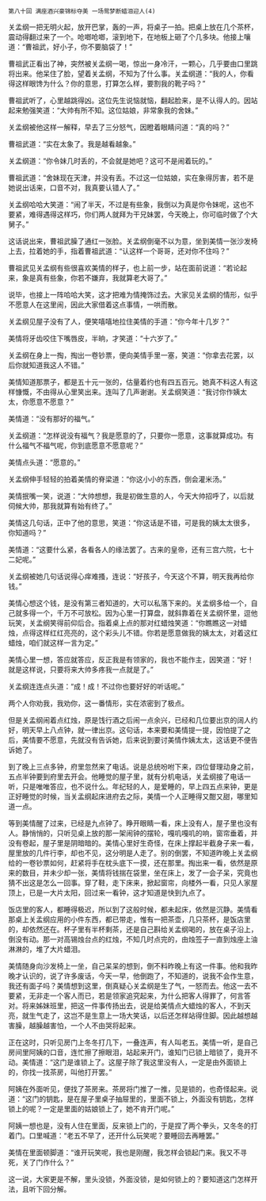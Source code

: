     第八十回 满座酒兴豪锦标夺美 一场鸳梦断蜡泪迎人(4) 

   关孟纲一把无明火起，放开巴掌，轰的一声，将桌子一拍。把桌上放在几个茶杯，震动得翻过来了一个。呛啷呛啷，滚到地下，在地板上砸了个几多块。他接上嚷道：“曹祖武，好小子，你不要脑袋了！”

   曹祖武正看出了神，突然被关孟纲一喝，惊出一身冷汗，一颗心，几乎要由口里跳将出来。他呆住了脸，望着关孟纲，不知为了什么事。关孟纲道：“我的人，你看得这样眼馋为什么？你的意思，打算怎么样，要割我的靴子吗？”

   曹祖武听了，心里越跳得凶。这位先生说恼就恼，翻起脸来，是不认得人的。因站起来勉强笑道：“大帅有所不知。这位姑娘，非常象我的舍妹。”

   关孟纲被他这样一解释，早去了三分怒气，因瞪着眼睛问道：“真的吗？”

   曹祖武道：“实在太象了。我是越看越象。”

   关孟纲道：“你令妹几时丢的，不会就是她吧？这可不是闹着玩的。”

   曹祖武道：“舍妹现在天津，并没有丢。不过这一位姑娘，实在象得厉害，若不是她说出话来，口音不对，我真要认错人了。”

   关孟纲哈哈大笑道：“闹了半天，不过是有些象，我倒以为真是你令妹呢，这也不要紧，难得遇得这样巧，你们两人就拜为干兄妹罢，今天晚上，你可临时做了个大舅子。”

   这话说出来，曹祖武臊了通红一张脸。关孟纲倒毫不以为意，坐到美情一张沙发椅上去，拉着她的手，指着曹祖武道：“认这样一个哥哥，还对你不住吗？”

   曹祖武见关孟纲有些很喜欢美情的样子，也上前一步，站在面前说道：“若论起来，象是真有些象，你若不嫌弃，我就算老大哥了。”

   说毕，也接上一阵哈哈大笑，这才把难为情掩饰过去。大家见关孟纲的情形，似乎不愿意人在这里闹，因此大家借着这点事情，一哄而散。

   关孟纲见屋子没有了人，便笑嘻嘻地拉住美情的手道：“你今年十几岁？”

   美情将牙齿咬住下嘴唇皮，半晌，才笑道：“十六岁了。”

   关孟纲在身上一掏，掏出一卷钞票，便向美情手里一塞，笑道：“你拿去花罢，以后你就知道我这人不错。”

   美情知道那票子，都是五十元一张的，估量着约也有四五百元。她真不料这人有这样慷慨，不由得从心里笑出来。连叫了几声谢谢。关孟纲笑道：“我讨你作姨太太，你愿意不愿意？”

   美情道：“没有那好的福气。”

   关孟纲道：“怎样说没有福气？我是愿意的了，只要你一愿意，这事就算成功。有什么福气不福气呢，你到底愿意不愿意呢？”

   美情点头道：“愿意的。”

   关孟纲伸手轻轻的拍着美情的脊梁道：“你这小小的东西，倒会灌米汤。”

   美情抿嘴一笑，说道：“大帅想想，我是初做生意的人，今天大帅招呼了，以后就伺候大帅，那我就算有始有终了。”

   美情这几句话，正中了他的意思，笑道：“你这话是不错，可是我的姨太太很多，你知道吗？”

   美情道：“这要什么紧，各看各人的缘法罢了。古来的皇帝，还有三宫六院，七十二妃呢。”

   关孟纲被她几句话说得心痒难搔，连说：“好孩子，今天这个不算，明天我再给你钱。”

   美情心想这个钱，是没有第三者知道的，大可以私落下来的。关孟纲多给一个，自己就多得一个，千万不可放松。因为心里一打算盘，就斜靠着在关孟纲怀里，逗他玩笑，关孟纲笑得前仰后合。指着桌上点的那对红蜡烛笑道：“你瞧瞧这一对蜡烛，点得这样红红亮亮的，这个彩头儿不错。你若是愿意做我的姨太太，对着这红蜡烛，咱们就这样一言为定。”

   美情心里一想，答应就答应，反正我是有领家的，我也不能作主，因笑道：“好！就是这样说，只要将来大帅多疼我一点就是了。”

   关孟纲连连点头道：“成！成！不过你也要好好的听话呢。”

   两个人你劝我，我劝你，这一番情形，实在浓密到了极点。

   但是关孟纲闹着点红烛，原是饯行酒之后闹一点余兴，已经和几位要出京的阔人约好，明天早上八点钟，就一律出京。这句话，本来要和美情提一提，因怕提了之后，美情要不愿意，先就没有告诉她，后来说到要讨美情作姨太太，这话更不便告诉她了。

   到了晚上三点多钟，府里忽然来了电话。说是总统吩咐下来，四位督理动身之前，五点半钟要到府里去开会。他睡觉的屋子里，就有分机电话，关孟纲接了电话一听，只是唯唯答应，也不说什么。年纪轻的人，是爱睡的，早上四五点来钟，更是正好睡觉的时候，当关孟纲起床进府去之际，美情一个人正睡得又酣又甜，哪里知道一点。

   等到美情醒了过来，已经是九点钟了。睁开眼睛一看，床上没有人，屋子里也没有人。静悄悄的，只听见桌上放的那一架闹钟的摆轮，嘎叽嘎叽的响，窗帘垂着，并没有卷起，屋子里是阴暗暗的。美情心里好生奇怪，在床上撑起半截身子来一看，屋里放的几件行李，却也不见，这分明是人走了。别的倒罢，不知道昨晚上关孟纲给的一卷钞票如何，赶紧将手在枕头底下一摸，还在那里。掏出来一看，依然是原来的数目，并未少却一张，美情将钱揣在袋里，坐在床上，发了一会子呆，究竟也猜不出这是怎么一回事。穿了鞋，走下床来，掀起窗帘，向楼外一看，只见人家屋顶上，已是一大片太阳，回过来一看钟，这才知道是快到九点了。

   饭店里的客人，都睡得极迟，所以到了这般时候，都未起床，依然是沉静。美情看那桌上关孟纲应用的小件东西，都已带走，惟有一把茶壶，几只茶杯，是饭店里的，却依然还在。杯子里有半杯剩茶，还是自己斟给关孟纲喝的，放在桌子沿上，倒没有动。那一对高锡烛台点的红烛，不知几时点完的，由烛签子一直到烛座上油淋淋的，堆了大片蜡泪。

   美情随身向沙发椅上一坐，自己呆呆的想到，倒不料昨晚上有这一件事。他和我昨晚才认识的，说了许多废话，今天一早，他倒跑了，不知道的，说我不会作生意，我还有面子吗？美情想到这里，倒真疑心关孟纲是生了气，一怒而去。他这一去不要紧，无非走一个客人而已，若是领家追究起来，为什么把客人得罪了，何言答对。将来姊妹班里，把这一件事传扬出去，说是给美情点大蜡烛的客人，不到天亮，就生气走了，这岂不是生意上一场大笑话，以后还怎样站得住脚。因此越想越害臊，越臊越害怕，一个人不由哭将起来。

   正在这时，只听见房门上冬冬打几下，一叠连声，有人叫老五。美情一听，是自己房间里阿姨的口音，连忙擦了擦眼泪，站起来开门，谁知门已锁上暗锁了，竟开不动。美情道：“这门是谁锁上了。这屋子除了我这里没有人，一定是由外面锁上的，你找一找茶房，叫他打开罢。”

   阿姨在外面听见，便找了茶房来。茶房将门推了一推，见是锁的，也奇怪起来。说道：“这门的钥匙，是在屋子里桌子抽屉里的，里面不锁上，外面没有钥匙，怎样锁上的呢？一定是里面的姑娘锁上了，她不肯开门呢。”

   阿姨一想也是，没有人住在里面，反来锁上门的，于是捏了两个拳头，又冬冬的打着门。口里喊道：“老五不早了，还开什么玩笑呢？要睡回去再睡罢。”

   美情在里面顿脚道：“谁开玩笑呢，我也是刚醒，我怎样会锁起门来。我又不寻死，关了门作什么？”

   这一说，大家更是不解，里头没锁，外面没锁，是如何锁上的？要知道这门怎样开法，且听下回分解。

